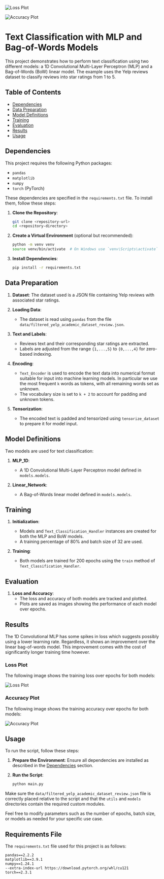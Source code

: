 ![Loss Plot](images/losses.jpg)

![Accuracy Plot](images/accuracies.jpg)


# Text Classification with MLP and Bag-of-Words Models

This project demonstrates how to perform text classification using two different models: a 1D Convolutional Multi-Layer Perceptron (MLP) and a Bag-of-Words (BoW) linear model. The example uses the Yelp reviews dataset to classify reviews into star ratings from 1 to 5.

## Table of Contents

- [Dependencies](#dependencies)
- [Data Preparation](#data-preparation)
- [Model Definitions](#model-definitions)
- [Training](#training)
- [Evaluation](#evaluation)
- [Results](#results)
- [Usage](#usage)

## Dependencies

This project requires the following Python packages:

- `pandas`
- `matplotlib`
- `numpy`
- `torch` (PyTorch)

These dependencies are specified in the `requirements.txt` file. To install them, follow these steps:

1. **Clone the Repository**:

    ```bash
    git clone <repository-url>
    cd <repository-directory>
    ```

2. **Create a Virtual Environment** (optional but recommended):

    ```bash
    python -m venv venv
    source venv/bin/activate  # On Windows use `venv\Scripts\activate`
    ```

3. **Install Dependencies**:

    ```bash
    pip install -r requirements.txt
    ```

## Data Preparation

1. **Dataset**: The dataset used is a JSON file containing Yelp reviews with associated star ratings.

2. **Loading Data**:
   - The dataset is read using `pandas` from the file `data/filtered_yelp_academic_dataset_review.json`.

3. **Text and Labels**:
   - Reviews text and their corresponding star ratings are extracted.   
   - Labels are adjusted from the range `{1,...,5}` to `{0,...,4}` for zero-based indexing.

4. **Encoding**:
   - `Text_Encoder` is used to encode the text data into numerical format suitable for input into machine learning models. In particular we use the most frequent `k` words as tokens, with all remaining words set as unknown.
   - The vocabulary size is set to `k + 2` to account for padding and unknown tokens.

5. **Tensorization**:
   - The encoded text is padded and tensorized using `tensorize_dataset` to prepare it for model input.

## Model Definitions

Two models are used for text classification:

1. **MLP_1D**:
   - A 1D Convolutional Multi-Layer Perceptron model defined in `models.models`.

2. **Linear_Network**:
   - A Bag-of-Words linear model defined in `models.models`.

## Training

1. **Initialization**:
   - Models and `Text_Classification_Handler` instances are created for both the MLP and BoW models.
   - A training percentage of 80% and batch size of 32 are used.

2. **Training**:
   - Both models are trained for 200 epochs using the `train` method of `Text_Classification_Handler`.

## Evaluation

1. **Loss and Accuracy**:
   - The loss and accuracy of both models are tracked and plotted.
   - Plots are saved as images showing the performance of each model over epochs.

## Results

The 1D Convolutional MLP has some spikes in loss which suggests possibly using a lower learning rate. Regardless, it shows an improvement over the linear bag-of-words model. This improvement comes with the cost of significantly longer training time however.

### Loss Plot

The following image shows the training loss over epochs for both models:

![Loss Plot](images/losses.jpg)

### Accuracy Plot

The following image shows the training accuracy over epochs for both models:

![Accuracy Plot](images/accuracies.jpg)

## Usage

To run the script, follow these steps:

1. **Prepare the Environment**: Ensure all dependencies are installed as described in the [Dependencies](#dependencies) section.

2. **Run the Script**:

    ```bash
    python main.py
    ```

Make sure the `data/filtered_yelp_academic_dataset_review.json` file is correctly placed relative to the script and that the `utils` and `models` directories contain the required custom modules.

Feel free to modify parameters such as the number of epochs, batch size, or models as needed for your specific use case.

## Requirements File

The `requirements.txt` file used for this project is as follows:

```plaintext
pandas==2.2.2
matplotlib==3.9.1
numpy==1.24.1
--extra-index-url https://download.pytorch.org/whl/cu121
torch==2.3.1
